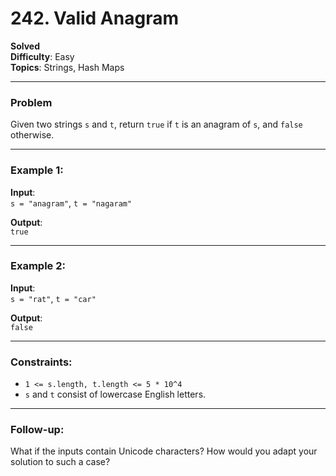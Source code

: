 # 242. Valid Anagram

**Solved**  
**Difficulty**: Easy  
**Topics**: Strings, Hash Maps

---

### Problem

Given two strings `s` and `t`, return `true` if `t` is an anagram of `s`, and `false` otherwise.

---

### Example 1:

**Input**:  
`s = "anagram"`, `t = "nagaram"`

**Output**:  
`true`

---

### Example 2:

**Input**:  
`s = "rat"`, `t = "car"`

**Output**:  
`false`

---

### Constraints:

- `1 <= s.length, t.length <= 5 * 10^4`
- `s` and `t` consist of lowercase English letters.

---

### Follow-up:

What if the inputs contain Unicode characters? How would you adapt your solution to such a case?

